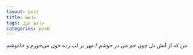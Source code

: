 ```yaml
---
layout: post
title: حافظ
tags: حافظ غزل
categories: poem
---
```


من که از آتش دل چون خم می در جوشم / مهر بر لب زده خون می‌خورم و خاموشم